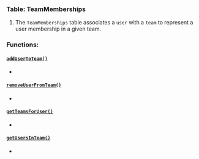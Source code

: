 ### Table: TeamMemberships
1. The `TeamMemberships` table associates a `user` with a `team` to represent a user membership in a given team.

### Functions:
#### [`addUserToTeam()`](072-addUserToTeam.sql)
* 
#### [`removeUserFromTeam()`](072-removeUserFromTeam.sql)
* 
#### [`getTeamsForUser()`](072-getTeamsForUser.sql)
* 
#### [`getUsersInTeam()`](072-getUsersInTeam.sql)
* 